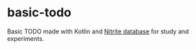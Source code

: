 # basic-todo
Basic TODO made with Kotlin and [Nitrite database](http://www.dizitart.org/nitrite-database/#what-is-nitrite) for study and experiments. 
